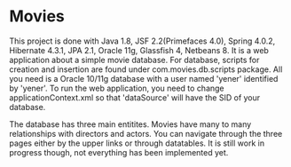 Movies
======
This project is done with Java 1.8, JSF 2.2(Primefaces 4.0), Spring 4.0.2, Hibernate 4.3.1, JPA 2.1, Oracle 11g, Glassfish 4, Netbeans 8. It is a web application about a simple movie database. For database, scripts for creation and insertion are found under com.movies.db.scripts package. All you need is a Oracle 10/11g database with a user named 'yener' identified by 'yener'. To run the web application, you need to change applicationContext.xml so that 'dataSource' will have the SID of your database.

The database has three main entitites. Movies have many to many relationships with directors and actors. You can navigate through the three pages either by the upper links or through datatables. It is still work in progress though, not everything has been implemented yet.
